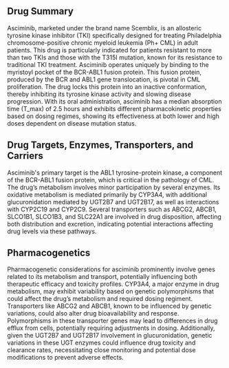 ## Drug Summary
Asciminib, marketed under the brand name Scemblix, is an allosteric tyrosine kinase inhibitor (TKI) specifically designed for treating Philadelphia chromosome-positive chronic myeloid leukemia (Ph+ CML) in adult patients. This drug is particularly indicated for patients resistant to more than two TKIs and those with the T315I mutation, known for its resistance to traditional TKI treatment. Asciminib operates uniquely by binding to the myristoyl pocket of the BCR-ABL1 fusion protein. This fusion protein, produced by the BCR and ABL1 gene translocation, is pivotal in CML proliferation. The drug locks this protein into an inactive conformation, thereby inhibiting its tyrosine kinase activity and slowing disease progression. With its oral administration, asciminib has a median absorption time (T_max) of 2.5 hours and exhibits different pharmacokinetic properties based on dosing regimes, showing its effectiveness at both lower and high doses dependent on disease mutation status.

## Drug Targets, Enzymes, Transporters, and Carriers
Asciminib's primary target is the ABL1 tyrosine-protein kinase, a component of the BCR-ABL1 fusion protein, which is critical in the pathology of CML. The drug’s metabolism involves minor participation by several enzymes. Its oxidative metabolism is mediated primarily by CYP3A4, with additional glucuronidation mediated by UGT2B7 and UGT2B17, as well as interactions with CYP2C19 and CYP2C9. Several transporters such as ABCG2, ABCB1, SLCO1B1, SLCO1B3, and SLC22A1 are involved in drug disposition, affecting both distribution and excretion, indicating potential interactions affecting drug levels via these pathways.

## Pharmacogenetics
Pharmacogenetic considerations for asciminib prominently involve genes related to its metabolism and transport, potentially influencing both therapeutic efficacy and toxicity profiles. CYP3A4, a major enzyme in drug metabolism, may exhibit variability based on genetic polymorphisms that could affect the drug’s metabolism and required dosing regiment. Transporters like ABCG2 and ABCB1, known to be influenced by genetic variations, could also alter drug bioavailability and response. Polymorphisms in these transporter genes may lead to differences in drug efflux from cells, potentially requiring adjustments in dosing. Additionally, given the UGT2B7 and UGT2B17 involvement in glucuronidation, genetic variations in these UGT enzymes could influence drug toxicity and clearance rates, necessitating close monitoring and potential dose modifications to prevent adverse effects.